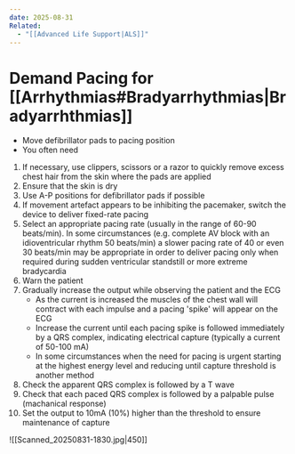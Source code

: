 ```yaml
---
date: 2025-08-31
Related:
  - "[[Advanced Life Support|ALS]]"
---
```

# Demand Pacing for [[Arrhythmias#Bradyarrhythmias|Bradyarrhthmias]]
- Move defibrillator pads to pacing position
- You often need 
1. If necessary, use clippers, scissors or a razor to quickly remove excess chest hair from the skin where the pads are applied
2. Ensure that the skin is dry
3. Use A-P positions for defibrillator pads if possible 
4. If movement artefact appears to be inhibiting the pacemaker, switch the device to deliver fixed-rate pacing
5. Select an appropriate pacing rate (usually in the range of 60-90 beats/min). In some circumstances (e.g. complete AV block with an idioventricular rhythm 50 beats/min) a slower pacing rate of 40 or even 30 beats/min may be appropriate in order to deliver pacing only when required during sudden ventricular standstill or more extreme bradycardia
6. Warn the patient
7. Gradually increase the output while observing the patient and the ECG
	- As the current is increased the muscles of the chest wall will contract with each impulse and a pacing 'spike' will appear on the ECG
	- Increase the current until each pacing spike is followed immediately by a QRS complex, indicating electrical capture (typically a current of 50-100 mA)
	- In some circumstances when the need for pacing is urgent starting at the highest energy level and reducing until capture threshold is another method
8. Check the apparent QRS complex is followed by a T wave
9. Check that each paced QRS complex is followed by a palpable pulse (machanical response)
10. Set the output to 10mA (10%) higher than the threshold to ensure maintenance of capture

![[Scanned_20250831-1830.jpg|450]]